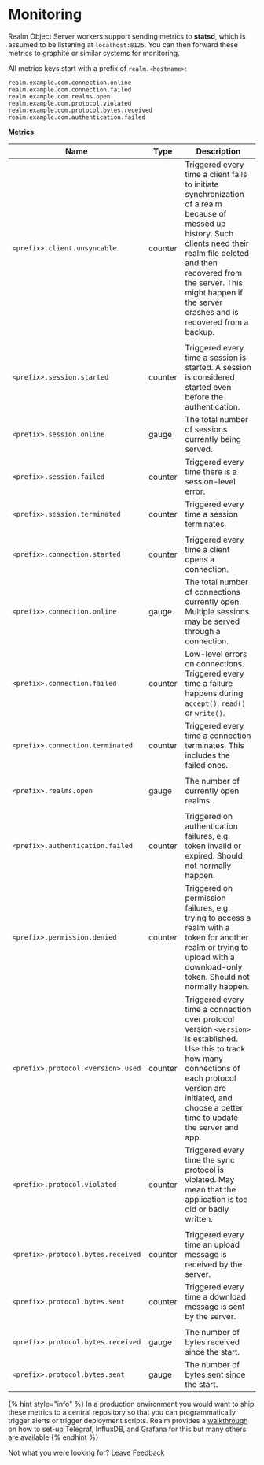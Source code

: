 # Monitoring

Realm Object Server workers support sending metrics to **statsd**, which is assumed to be listening at `localhost:8125`. You can then forward these metrics to graphite or similar systems for monitoring.

All metrics keys start with a prefix of `realm.<hostname>`:

```text
realm.example.com.connection.online
realm.example.com.connection.failed
realm.example.com.realms.open
realm.example.com.protocol.violated
realm.example.com.protocol.bytes.received
realm.example.com.authentication.failed
```

**Metrics**

| Name | Type | Description |
| --- | --- | --- |
| `<prefix>.client.unsyncable` | counter | Triggered every time a client fails to initiate synchronization of a realm because of messed up history. Such clients need their realm file deleted and then recovered from the server. This might happen if the server crashes and is recovered from a backup. |
|  |  |  |
| `<prefix>.session.started` | counter | Triggered every time a session is started. A session is considered started even before the authentication. |
| `<prefix>.session.online` | gauge | The total number of sessions currently being served. |
| `<prefix>.session.failed` | counter | Triggered every time there is a session-level error. |
| `<prefix>.session.terminated` | counter | Triggered every time a session terminates. |
|  |  |  |
| `<prefix>.connection.started` | counter | Triggered every time a client opens a connection. |
| `<prefix>.connection.online` | gauge | The total number of connections currently open. Multiple sessions may be served through a connection. |
| `<prefix>.connection.failed` | counter | Low-level errors on connections. Triggered every time a failure happens during `accept()`, `read()` or `write()`. |
| `<prefix>.connection.terminated` | counter | Triggered every time a connection terminates. This includes the failed ones. |
|  |  |  |
| `<prefix>.realms.open` | gauge | The number of currently open realms. |
|  |  |  |
| `<prefix>.authentication.failed` | counter | Triggered on authentication failures, e.g. token invalid or expired. Should not normally happen. |
| `<prefix>.permission.denied` | counter | Triggered on permission failures, e.g. trying to access a realm with a token for another realm or trying to upload with a download-only token. Should not normally happen. |
| `<prefix>.protocol.<version>.used` | counter | Triggered every time a connection over protocol version `<version>` is established. Use this to track how many connections of each protocol version are initiated, and choose a better time to update the server and app. |
| `<prefix>.protocol.violated` | counter | Triggered every time the sync protocol is violated. May mean that the application is too old or badly written. |
|  |  |  |
| `<prefix>.protocol.bytes.received` | counter | Triggered every time an upload message is received by the server. |
| `<prefix>.protocol.bytes.sent` | counter | Triggered every time a download message is sent by the server. |
|  |  |  |
| `<prefix>.protocol.bytes.received` | gauge | The number of bytes received since the start. |
| `<prefix>.protocol.bytes.sent` | gauge | The number of bytes sent since the start. |

{% hint style="info" %}
In a production environment you would want to ship these metrics to a central repository so that you can programmatically trigger alerts or trigger deployment scripts. Realm provides a [walkthrough](https://realm.io/docs/tech-notes/rmp-walkthrough#adding-a-monitoring-system%20) on how to set-up Telegraf, InfluxDB, and Grafana for this but many others are available
{% endhint %}



Not what you were looking for? [Leave Feedback](https://realm3.typeform.com/to/A4guM3) 

